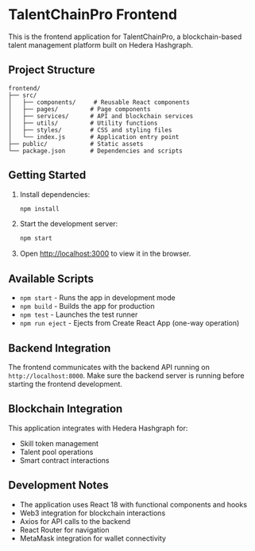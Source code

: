 # TalentChainPro Frontend

This is the frontend application for TalentChainPro, a blockchain-based talent management platform built on Hedera Hashgraph.

## Project Structure

```
frontend/
├── src/
│   ├── components/     # Reusable React components
│   ├── pages/         # Page components
│   ├── services/      # API and blockchain services
│   ├── utils/         # Utility functions
│   ├── styles/        # CSS and styling files
│   └── index.js       # Application entry point
├── public/            # Static assets
└── package.json       # Dependencies and scripts
```

## Getting Started

1. Install dependencies:
   ```bash
   npm install
   ```

2. Start the development server:
   ```bash
   npm start
   ```

3. Open [http://localhost:3000](http://localhost:3000) to view it in the browser.

## Available Scripts

- `npm start` - Runs the app in development mode
- `npm build` - Builds the app for production
- `npm test` - Launches the test runner
- `npm run eject` - Ejects from Create React App (one-way operation)

## Backend Integration

The frontend communicates with the backend API running on `http://localhost:8000`. Make sure the backend server is running before starting the frontend development.

## Blockchain Integration

This application integrates with Hedera Hashgraph for:
- Skill token management
- Talent pool operations
- Smart contract interactions

## Development Notes

- The application uses React 18 with functional components and hooks
- Web3 integration for blockchain interactions
- Axios for API calls to the backend
- React Router for navigation
- MetaMask integration for wallet connectivity

